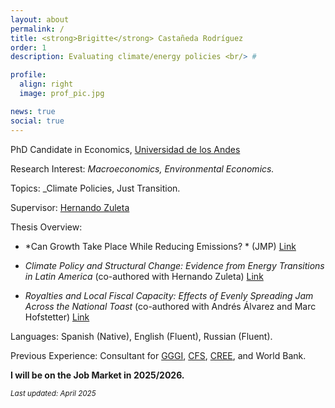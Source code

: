 ```yaml
---
layout: about
permalink: /
title: <strong>Brigitte</strong> Castañeda Rodríguez
order: 1
description: Evaluating climate/energy policies <br/> #

profile:
  align: right
  image: prof_pic.jpg

news: true
social: true
---
```

PhD Candidate in Economics, [Universidad de los Andes](https://economia.uniandes.edu.co/)

Research Interest: _Macroeconomics, Environmental Economics._

Topics: _Climate Policies, Just Transition.

Supervisor: [Hernando Zuleta](https://scholar.google.com/citations?user=CgFQtFIAAAAJ&hl=en)

Thesis Overview:

- *Can Growth Take Place While Reducing Emissions? * (JMP)  [Link](https://drive.google.com/file/d/1acLYCU1fL03ckn2vMmX96Lh9cviRzOqj/view?usp=sharing)

- *Climate Policy and Structural Change: Evidence from Energy Transitions in Latin America* (co-authored with Hernando Zuleta)  [Link](https://drive.google.com/file/d/1i4yP4qVSEjTyoavBaSS386N2CZIU95kQ/view?usp=sharing)

- *Royalties and Local Fiscal Capacity: Effects of Evenly Spreading Jam Across the National Toast* (co-authored with Andrés Álvarez and Marc Hofstetter)  [Link](https://drive.google.com/file/d/1X8S7tcJ9TmAXNce4_IzMHI_ZG22kbn6h/view?usp=sharing)

Languages: Spanish (Native), English (Fluent), Russian (Fluent).

Previous Experience:
Consultant for [GGGI](https://gggi.org/), [CFS](https://cfs.uniandes.edu.co/es/), [CREE](https://creenergia.org/), and World Bank.

**I will be on the Job Market in 2025/2026.**

<small>*Last updated: April 2025*</small>